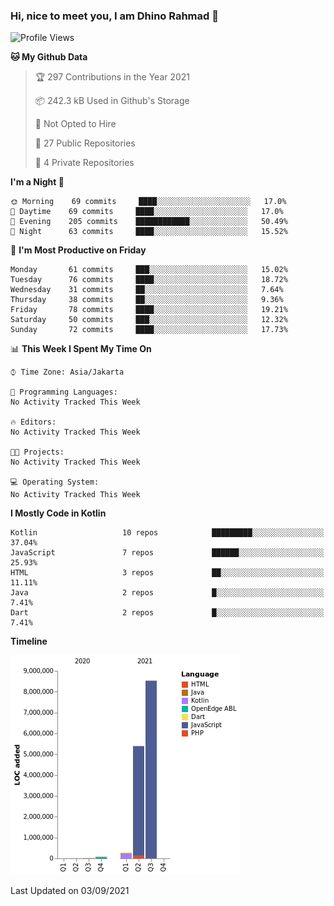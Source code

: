 ### Hi, nice to meet you, I am Dhino Rahmad 👋
<!--START_SECTION:waka-->
![Profile Views](http://img.shields.io/badge/Profile%20Views-282-blue)

**🐱 My Github Data** 

> 🏆 297 Contributions in the Year 2021
 > 
> 📦 242.3 kB Used in Github's Storage 
 > 
> 🚫 Not Opted to Hire
 > 
> 📜 27 Public Repositories 
 > 
> 🔑 4 Private Repositories  
 > 
**I'm a Night 🦉** 

```text
🌞 Morning    69 commits     ████░░░░░░░░░░░░░░░░░░░░░   17.0% 
🌆 Daytime    69 commits     ████░░░░░░░░░░░░░░░░░░░░░   17.0% 
🌃 Evening    205 commits    ████████████░░░░░░░░░░░░░   50.49% 
🌙 Night      63 commits     ████░░░░░░░░░░░░░░░░░░░░░   15.52%

```
📅 **I'm Most Productive on Friday** 

```text
Monday       61 commits     ███░░░░░░░░░░░░░░░░░░░░░░   15.02% 
Tuesday      76 commits     ████░░░░░░░░░░░░░░░░░░░░░   18.72% 
Wednesday    31 commits     ██░░░░░░░░░░░░░░░░░░░░░░░   7.64% 
Thursday     38 commits     ██░░░░░░░░░░░░░░░░░░░░░░░   9.36% 
Friday       78 commits     ████░░░░░░░░░░░░░░░░░░░░░   19.21% 
Saturday     50 commits     ███░░░░░░░░░░░░░░░░░░░░░░   12.32% 
Sunday       72 commits     ████░░░░░░░░░░░░░░░░░░░░░   17.73%

```


📊 **This Week I Spent My Time On** 

```text
⌚︎ Time Zone: Asia/Jakarta

💬 Programming Languages: 
No Activity Tracked This Week

🔥 Editors: 
No Activity Tracked This Week

🐱‍💻 Projects: 
No Activity Tracked This Week

💻 Operating System: 
No Activity Tracked This Week

```

**I Mostly Code in Kotlin** 

```text
Kotlin                   10 repos            █████████░░░░░░░░░░░░░░░░   37.04% 
JavaScript               7 repos             ██████░░░░░░░░░░░░░░░░░░░   25.93% 
HTML                     3 repos             ██░░░░░░░░░░░░░░░░░░░░░░░   11.11% 
Java                     2 repos             █░░░░░░░░░░░░░░░░░░░░░░░░   7.41% 
Dart                     2 repos             █░░░░░░░░░░░░░░░░░░░░░░░░   7.41%

```


**Timeline**

![Chart not found](https://raw.githubusercontent.com/Dhino12/Dhino12/master/charts/bar_graph.png) 


 Last Updated on 03/09/2021
<!--END_SECTION:waka-->
 
